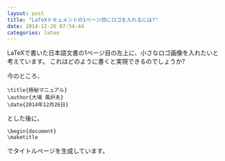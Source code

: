 ```yaml
---
layout: post
title: "LaTeXドキュメントの1ページ目にロゴを入れるには?"
date: 2014-12-26 07:54:44
categories: latex
---
```

<p>LaTeXで書いた日本語文書の1ページ目の左上に、小さなロゴ画像を入れたいと考えています。
これはどのように書くと実現できるのでしょうか?</p>

<p>今のところ、</p>

<pre><code>\title{極秘マニュアル}
\author{大場 風炉夫}
\date{2014年12月26日}
</code></pre>

<p>とした後に、</p>

<pre><code>\begin{document}
\maketitle
</code></pre>

<p>でタイトルページを生成しています。</p>
